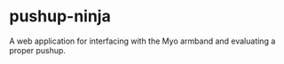 # pushup-ninja
A web application for interfacing with the Myo armband and evaluating a proper pushup.
